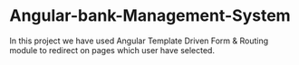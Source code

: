 # Angular-bank-Management-System
In this project we have used Angular Template Driven Form &amp; Routing module to redirect on pages which user have selected.
